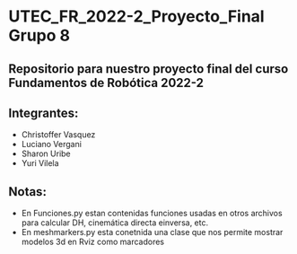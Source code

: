 # UTEC_FR_2022-2_Proyecto_Final Grupo 8
## Repositorio para nuestro proyecto final del curso Fundamentos de Robótica 2022-2

## Integrantes:
- Christoffer Vasquez 
- Luciano Vergani 
- Sharon Uribe 
- Yuri Vilela 

## Notas:
- En Funciones.py estan contenidas funciones usadas en otros archivos para calcular DH, cinemática directa einversa, etc.
- En meshmarkers.py esta conetnida una clase que nos permite mostrar modelos 3d en Rviz como marcadores
